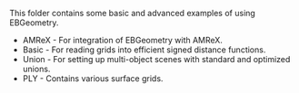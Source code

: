 This folder contains some basic and advanced examples of using EBGeometry.

* AMReX - For integration of EBGeometry with AMReX.
* Basic - For reading grids into efficient signed distance functions.
* Union - For setting up multi-object scenes with standard and optimized unions.
* PLY   - Contains various surface grids. 
